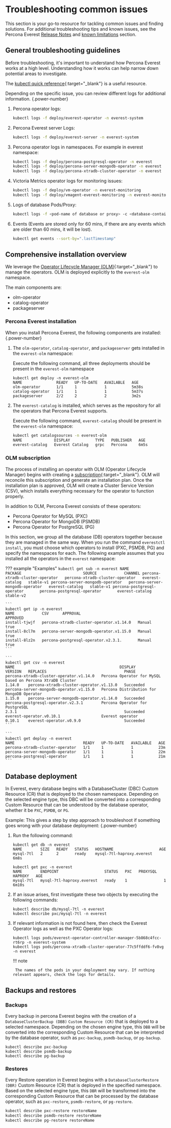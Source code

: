 # Troubleshooting common issues


This section is your go-to resource for tackling common issues and finding solutions. For additional troubleshooting tips and known issues, see the Percona Everest [Release Notes](../release-notes/release_notes_index.md) and [known limitations](../reference/known_limitations.md) section.


## General troubleshooting  guidelines

Before troubleshooting, it's important to understand how Percona Everest works at a high level. Understanding how it works can help narrow down potential areas to investigate.

The [kubectl quick reference](https://kubernetes.io/docs/reference/kubectl/quick-reference/){:target="_blank"} is a useful resource.

Depending on the specific issue, you can review different logs for additional information.
{.power-number}

1. Percona operator logs:

    ```sh
    kubectl logs -f deploy/everest-operator -n everest-system
    ```

2. Percona Everest server Logs:

    ```sh
    kubectl logs -f deploy/everest-server -n everest-system
    ```

3. Percona operator logs in namespaces. For example in everest namespace:

    ```sh
    kubectl logs -f deploy/percona-postgresql-operator -n everest
    kubectl logs -f deploy/percona-server-mongodb-operator -n everest
    kubectl logs -f deploy/percona-xtradb-cluster-operator -n everest
    ```

4. Victoria Metrics operator logs for monitoring issues:

    ```sh
    kubectl logs -f deploy/vm-operator -n everest-monitoring
    kubectl logs -f deploy/vmagent-everest-monitoring -n everest-monitoring
    ```

5. Logs of database Pods/Proxy:

    ```sh
    kubectl logs -f <pod-name of database or proxy> -c <database-container>
    ```

6. Events (Events are stored only for 60 mins, if there are any events which are older than 60 mins, it will be lost).

    ```sh
    kubectl get events --sort-by=".lastTimestamp"
    ```







## Comprehensive installation overview

We leverage the [Operator Lifecycle Manager (OLM)](https://olm.operatorframework.io/){:target="_blank"} to manage the operators. OLM is deployed explicitly to the `everest-olm` namespace. 

The main components are:

* olm-operator
* catalog-operator
* packageserver

### Percona Everest installation

When you install Percona Everest, the following components are installed:
{.power-number}


1. The `olm-operator`, `catalog-operator`, and  `packageserver` gets installed in the `everest-olm` namespace:

    Execute the following command, all three deployments should be present in the `everest-olm` namespace

    ```
    kubectl get deploy -n everest-olm
    NAME               READY   UP-TO-DATE   AVAILABLE   AGE
    olm-operator       1/1     1            1           5m38s
    catalog-operator   1/1     1            1           5m37s
    packageserver      2/2     2            2           3m2s
    ```
    
2. The `everest-catalog` is installed, which serves as the repository for all the operators that Percona Everest supports. 

    Execute the following command, `everest-catalog` should be present in the `everest-olm` namespace:

    ```sh
    kubectl get catalogsources -n everest-olm
    NAME              DISPLAY           TYPE   PUBLISHER   AGE
    everest-catalog   Everest Catalog   grpc   Percona     6m5s
    ```

### OLM subscription

The process of installing an operator with OLM (Operator Lifecycle Manager) begins with creating a [subscription](https://olm.operatorframework.io/docs/concepts/crds/subscription/){:target="_blank"}. OLM will reconcile this subscription and generate an installation plan. Once the installation plan is approved, OLM will create a Cluster Service Version (CSV), which installs everything necessary for the operator to function properly.


In addition to OLM, Percona Everest consists of these operators:

- Percona Operator for MySQL (PXC)
- Percona Operator for MongoDB (PSMDB)
- Percona Operator for PostgreSQL (PG)


In this section, we group all the database (DB) operators together because they are managed in the same way. When you run the command `everestctl install`, you must choose which operators to install (PXC, PSMDB, PG) and specify the namespaces for each. The following example assumes that you installed all the operators in the `everest` namespace:

??? example "Examples"
    ```
    kubectl get sub -n everest
    NAME                              PACKAGE                           SOURCE            CHANNEL
    percona-xtradb-cluster-operator   percona-xtradb-cluster-operator   everest-catalog   stable-v1
    percona-server-mongodb-operator   percona-server-mongodb-operator   everest-catalog   stable-v1
    percona-postgresql-operator       percona-postgresql-operator       everest-catalog   stable-v2
    ```

    ```
    kubectl get ip -n everest
    NAME            CSV      APPROVAL                                    
    APPROVED
    install-tjwjf   percona-xtradb-cluster-operator.v1.14.0   Manual  
    true
    install-8cl7m   percona-server-mongodb-operator.v1.15.0   Manual     
    true
    install-8lz2n   percona-postgresql-operator.v2.3.1.       Manual     
    true
    ```
        
    ```
    kubectl get csv -n everest
    NAME                                              DISPLAY                                                       
    VERSION   REPLACES                                  PHASE
    percona-xtradb-cluster-operator.v1.14.0   Percona Operator for MySQL based on Percona XtraDB Cluster   
    1.14.0    percona-xtradb-cluster-operator.v1.13.0   Succeeded
    percona-server-mongodb-operator.v1.15.0   Percona Distribution for MongoDB Operator                    
    1.15.0    percona-server-mongodb-operator.v1.14.0   Succeeded
    percona-postgresql-operator.v2.3.1        Percona Operator for PostgreSQL                              
    2.3.1                                               Succeeded
    everest-operator.v0.10.1                  Everest operator                                             
    0.10.1    everest-operator.v0.9.0                   Succeeded
    ```

    ```
    kubectl get deploy -n everest
    NAME                              READY   UP-TO-DATE   AVAILABLE   AGE
    percona-xtradb-cluster-operator   1/1     1            1           23m
    percona-server-mongodb-operator   1/1     1            1           22m
    percona-postgresql-operator       1/1     1            1           21m
    ```

## Database deployment

In Everest, every database begins with a DatabaseCluster (DBC) Custom Resource (CR) that is deployed to the chosen namespace. Depending on the selected engine type, this DBC will be converted into a corresponding Custom Resource that can be understood by the database operator, whether it be `PXC`, `PSMDB`, or `PG`.

Example:
This gives a step by step approach to troubleshoot if something goes wrong with your database deployment:
{.power-number}

1. Run the following command:

    ```
    kubectl get db -n everest
    NAME        SIZE   READY   STATUS   HOSTNAME                    AGE
    mysql-7tl   2      2       ready    mysql-7tl-haproxy.everest   6m8s

    kubectl get pxc -n everest
    NAME        ENDPOINT                    STATUS   PXC   PROXYSQL   HAPROXY   AGE
    mysql-7tl   mysql-7tl-haproxy.everest   ready    1                1         6m10s
    ```

2. If an issue arises, first investigate these two objects by executing the following commands:

    ```
    kubectl describe db/mysql-7tl -n everest
    kubectl describe pxc/mysql-7tl -n everest
    ```

3. If relevant information is not found here, then check the Everest Operator logs as well as the PXC Operator logs:

    ```
    kubectl logs pods/everest-operator-controller-manager-5b868c4fcc-rt6rp -n everest-system
    kubectl logs pods/percona-xtradb-cluster-operator-77c5ffddf6-fv8vg -n everest
    ```
            
    !!! note

        The names of the pods in your deployment may vary. If nothing relevant appears, check the logs for details.


## Backups and restores

### Backups

Every backup in percona Everest begins with the creation of a `DatabaseClusterBackup (DBB)` `Custom Resource (CR)` that is deployed to a selected namespace. Depending on the chosen engine type, this `DBB` will be converted into the corresponding Custom Resource that can be interpreted by the database operator, such as `pxc-backup`, `psmdb-backup`, or `pg-backup`.

```
kubectl describe pxc-backup
kubectl describe psmdb-backup
kubectl describe pg-backup
```

### Restores

Every Restore operation in Everest begins with a `DatabaseClusterRestore (DBR)` Custom Resource (CR) that is deployed in the specified namespace. Based on the selected engine type, this `DBR` will be transformed into the corresponding Custom Resource that can be processed by the database operator, such as `pxc-restore`, `psmdb-restore`, or `pg-restore`.

```sh
kubectl describe pxc-restore restoreName
kubectl describe psmdb-restore restoreName 
kubectl describe pg-restore restoreName
```












